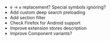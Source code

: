 - `ё` → `е` replacement? Special symbols ignoring?
- Add custom deep search preloading
- Add section filter
- Check Firefox for Android support
- Improve extension stores description
- Improve Component variants?
